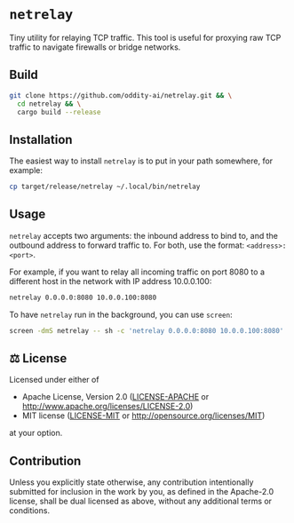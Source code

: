 # `netrelay`

Tiny utility for relaying TCP traffic. This tool is useful for proxying raw TCP traffic to navigate firewalls or bridge networks.

## Build

```sh
git clone https://github.com/oddity-ai/netrelay.git && \
  cd netrelay && \
  cargo build --release
```

## Installation

The easiest way to install `netrelay` is to put in your path somewhere, for example:

```sh
cp target/release/netrelay ~/.local/bin/netrelay
```

## Usage

`netrelay` accepts two arguments: the inbound address to bind to, and the outbound address to forward traffic to. For both, use the format: `<address>:<port>`.

For example, if you want to relay all incoming traffic on port 8080 to a different host in the network with IP address 10.0.0.100:

```sh
netrelay 0.0.0.0:8080 10.0.0.100:8080
```

To have `netrelay` run in the background, you can use `screen`:

```sh
screen -dmS netrelay -- sh -c 'netrelay 0.0.0.0:8080 10.0.0.100:8080'
```

## ⚖️ License

Licensed under either of

 * Apache License, Version 2.0
   ([LICENSE-APACHE](LICENSE-APACHE) or http://www.apache.org/licenses/LICENSE-2.0)
 * MIT license
   ([LICENSE-MIT](LICENSE-MIT) or http://opensource.org/licenses/MIT)

at your option.

## Contribution

Unless you explicitly state otherwise, any contribution intentionally submitted
for inclusion in the work by you, as defined in the Apache-2.0 license, shall be
dual licensed as above, without any additional terms or conditions.
